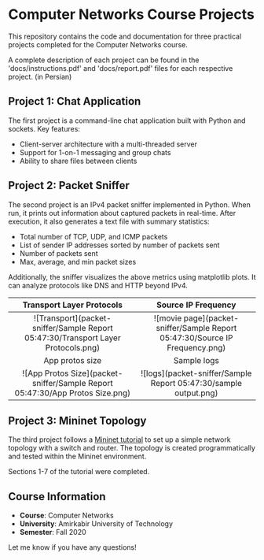 # Computer Networks Course Projects

This repository contains the code and documentation for three practical projects completed for the Computer Networks
course.

A complete description of each project can be found in the 'docs/instructions.pdf' and 'docs/report.pdf' files for each
respective project. (in Persian)

## Project 1: Chat Application

The first project is a command-line chat application built with Python and sockets. Key features:

- Client-server architecture with a multi-threaded server
- Support for 1-on-1 messaging and group chats
- Ability to share files between clients

## Project 2: Packet Sniffer

The second project is an IPv4 packet sniffer implemented in Python. When run, it prints out information about captured
packets in real-time. After execution, it also generates a text file with summary statistics:

- Total number of TCP, UDP, and ICMP packets
- List of sender IP addresses sorted by number of packets sent
- Number of packets sent
- Max, average, and min packet sizes

Additionally, the sniffer visualizes the above metrics using matplotlib plots. It can analyze protocols like DNS and
HTTP beyond IPv4.

|                             Transport Layer Protocols                             |                             Source IP Frequency                              |
|:---------------------------------------------------------------------------------:|:----------------------------------------------------------------------------:|
| ![Transport](packet-sniffer/Sample Report 05:47:30/Transport Layer Protocols.png) | ![movie page](packet-sniffer/Sample Report 05:47:30/Source IP Frequency.png) |
|                                  App protos size                                  |                                 Sample logs                                  |
|   ![App Protos Size](packet-sniffer/Sample Report 05:47:30/App Protos Size.png)   |       ![logs](packet-sniffer/Sample Report 05:47:30/sample output.png)       |

## Project 3: Mininet Topology

The third project follows
a [Mininet tutorial](https://homepages.dcc.ufmg.br/~mmvieira/cc/OpenFlow%20Tutorial%20-%20OpenFlow%20Wiki.htm) to set up
a simple network topology with a switch and router. The topology is created programmatically and tested within the
Mininet environment.

Sections 1-7 of the tutorial were completed.

## Course Information

- **Course**: Computer Networks
- **University**: Amirkabir University of Technology
- **Semester**: Fall 2020

Let me know if you have any questions!

